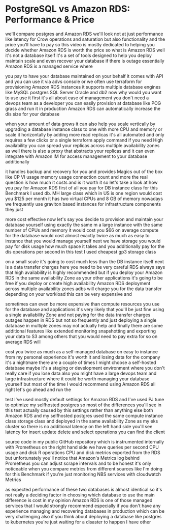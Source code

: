 # PostgreSQL vs Amazon RDS: Performance & Price

we'll compare postgres and Amazon RDS we'll look not at just performance like latency for Crow operations and saturation but also functionality and the price you'll have to pay so this video is mostly dedicated to helping you decide whether Amazon RDS is worth the price so what is Amazon RDS well it's not a database itself it's a set of tools designed to help you deploy maintain scale and even recover your database if there is outage essentially Amazon RDS is a managed service where

you pay to have your database maintained on your behalf it comes with API and you can use it via advs console or we often use terraform for provisioning Amazon RDS instances it supports multiple database engines like MySQL postgres SQL Server Oracle and db2 now why would you want to use use it first it's all about ease of management you don't need a devops team as a developer you can easily provision at database like POG grass and run it in production Amazon RDS can automatically increase the dis size for your database

when your amount of data grows it can also help you scale vertically by upgrading a database instance class to one with more CPU and memory or scale it horizontally by adding more read replicas it's all automated and only requires a few clicks or a single terraform apply command if you need High availability you can spread your replicas across multiple availability zones as well there is also a proxy that abstracts your replicas and it can even integrate with Amazon IM for access management to your database additionally

it handles backup and recovery for you and provides Magics out of the box like CP VI usage memory usage connection count and more the real question is how much it costs and is it worth it so let's take a look at how you pay for Amazon RDS first of all you pay for DB instance class for this Benchmark I used db. MH large class which in US is one region would cost you $125 per month it has two virtual CPUs and 8 GB of memory nowadays we frequently use graviton based instances for infrastructure components they just

more cost effective now let's say you decide to provision and maintain your database yourself using exactly the same m a large instance with the same number of CPUs and memory it would cost you $66 on average compute for the database would cost almost exactly twice as much as easy to instance that you would manage yourself next we have storage you would pay for disk usage how much space it takes and you additionally pay for the dis operations per second in this test I used cheapest gp3 storage class

on a small scale it's going to cost much less than the DB instance itself next is a data transfer charges here you need to be very careful RDS always says that high availability is highly recommended but if you deploy your Amazon RDS in the same availability Zone as your other applications it's going to be free if you deploy or create high availability Amazon RDS deployment across multiple availability zones adbs will charge you for the data transfer depending on your workload this can be very expensive and

sometimes can even be more expensive than compute resources you use for the database and applications it's very likely that you'll be just fine using a single availability Zone and not paying for the data transfer charges outages happen in RDS but not so frequently and just deploying a single database in multiple zones may not actually help and finally there are some additional features like extended monitoring snapshotting and exporting your data to S3 among others that you would need to pay extra for so on average RDS will

cost you twice as much as a self-managed database on easy to instance from my personal experience it's worth it and losing data for the company it's a nightmare there are a couple of times I might choose a self-hosted database maybe it's a staging or development environment where you don't really care if you lose data also you might have a large devops team and large infrastructure where it could be worth managing your database yourself but most of the time I would recommend using Amazon RDS all right let's go ahead and run the

test I've used mostly default settings for Amazon RDS and I've used PJ tune to optimize my selfhosted postgres so most of the differences you'll see in this test actually caused by this settings rather than anything else both Amazon RDS and my selfhosted postgres used the same compute instance class storage class and deployed in the same availability Zone as my eks cluster so there is no additional latency on the left hand side you'll see latency for insert update delete and select operations you can find the client

source code in my public GitHub repository which is instrumented internally with Prometheus on the right hand side we have queries per second CPU usage and disk R operations CPU and disk metrics exported from the RDS but unfortunately you'll notice that Amazon's Metrics log behind Prometheus you can adjust scrape intervals and to be honest it's only noticeable when you compare metrics from different sources like I'm doing for this Benchmark if you're just monitoring NBS services with cloudwatch Metrics

as expected performance of these two databases is almost identical so it's not really a deciding factor in choosing which database to use the main difference is cost in my opinion Amazon RDS is one of those managed services that I would strongly recommend especially if you don't have any experience managing and recovering databases in production which can be very challenging also if you think about deploying a database like postgres to kubernetes you're just waiting for a disaster to happen I have other

